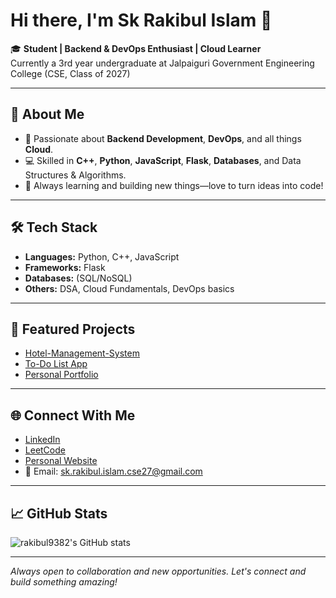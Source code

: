 # Hi there, I'm Sk Rakibul Islam 👋

🎓 **Student | Backend & DevOps Enthusiast | Cloud Learner**  
Currently a 3rd year undergraduate at Jalpaiguri Government Engineering College (CSE, Class of 2027)

---

## 🚀 About Me

- 🔭 Passionate about **Backend Development**, **DevOps**, and all things **Cloud**.
- 💻 Skilled in **C++**, **Python**, **JavaScript**, **Flask**, **Databases**, and Data Structures & Algorithms.
- 🌱 Always learning and building new things—love to turn ideas into code!

---

## 🛠️ Tech Stack

- **Languages:** Python, C++, JavaScript
- **Frameworks:** Flask
- **Databases:** (SQL/NoSQL)
- **Others:** DSA, Cloud Fundamentals, DevOps basics

---

## 📌 Featured Projects

- [Hotel-Management-System](https://hostelmanagement-production-8534.up.railway.app/)
- [To-Do List App](https://github.com/rakibul9382/to-do-list)
- [Personal Portfolio](https://github.com/rakibul9382/skrakibul-portfolio)

---

## 🌐 Connect With Me

- [LinkedIn](https://www.linkedin.com/in/sk-rakibul-islam-2743a62ab/)
- [LeetCode](https://leetcode.com/u/rakibul_9623/)
- [Personal Website](https://rakibul9382.github.io/skrakibul-portfolio/)
- 📧 Email: sk.rakibul.islam.cse27@gmail.com

---

## 📈 GitHub Stats

![rakibul9382's GitHub stats](https://github-readme-stats.vercel.app/api?username=rakibul9382&show_icons=true&theme=radical)

---

*Always open to collaboration and new opportunities. Let's connect and build something amazing!*
